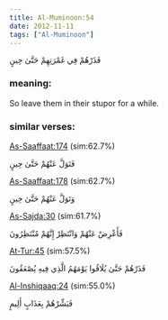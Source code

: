 ```yaml
---
title: Al-Muminoon:54
date: 2012-11-11
tags: ["Al-Muminoon"]
---
```

فَذَرْهُمْ فِي غَمْرَتِهِمْ حَتَّىٰ حِينٍ
### meaning: 
So leave them in their stupor for a while.
### similar verses: 

[As-Saaffaat:174](/37/174) (sim:62.7%)

فَتَوَلَّ عَنْهُمْ حَتَّىٰ حِينٍ

[As-Saaffaat:178](/37/178) (sim:62.7%)

وَتَوَلَّ عَنْهُمْ حَتَّىٰ حِينٍ

[As-Sajda:30](/32/30) (sim:61.7%)

فَأَعْرِضْ عَنْهُمْ وَانْتَظِرْ إِنَّهُمْ مُنْتَظِرُونَ

[At-Tur:45](/52/45) (sim:57.5%)

فَذَرْهُمْ حَتَّىٰ يُلَاقُوا يَوْمَهُمُ الَّذِي فِيهِ يُصْعَقُونَ

[Al-Inshiqaaq:24](/84/24) (sim:55.0%)

فَبَشِّرْهُمْ بِعَذَابٍ أَلِيمٍ
